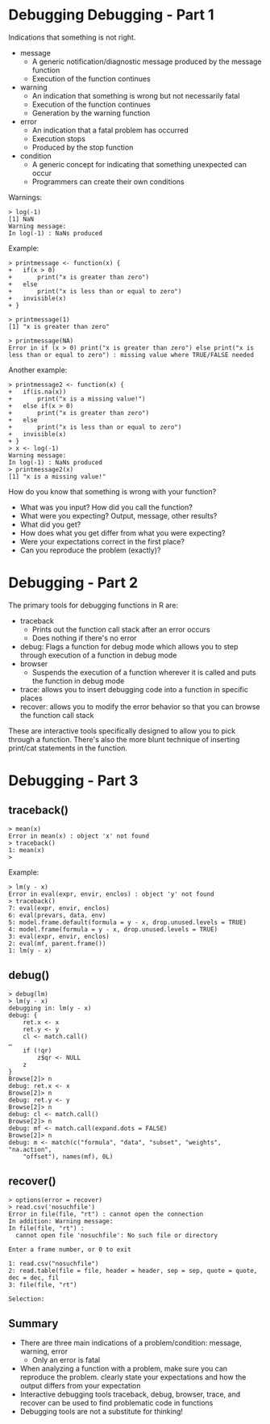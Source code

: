 **Debugging**
Debugging - Part 1
==================

Indications that something is not right.

* message
	* A generic notification/diagnostic message produced by the message function
	* Execution of the function continues
* warning
	* An indication that something is wrong but not necessarily fatal
	* Execution of the function continues
	* Generation by the warning function
* error
	* An indication that a fatal problem has occurred
	* Execution stops
	* Produced by the stop function
* condition
	* A generic concept for indicating that something unexpected can occur
	* Programmers can create their own conditions

Warnings:

	> log(-1)
	[1] NaN
	Warning message:
	In log(-1) : NaNs produced

Example:

	> printmessage <- function(x) {
	+ 	if(x > 0)
	+ 		print("x is greater than zero")
	+ 	else
	+ 		print("x is less than or equal to zero")
	+ 	invisible(x)
	+ }

	> printmessage(1)
	[1] "x is greater than zero"

	> printmessage(NA)
	Error in if (x > 0) print("x is greater than zero") else print("x is less than or equal to zero") : missing value where TRUE/FALSE needed

Another example:

	> printmessage2 <- function(x) {
	+ 	if(is.na(x))
	+ 		print("x is a missing value!")
	+ 	else if(x > 0)
	+ 		print("x is greater than zero")
	+ 	else
	+ 		print("x is less than or equal to zero")
	+ 	invisible(x)
	+ }
	> x <- log(-1)
	Warning message:
	In log(-1) : NaNs produced
	> printmessage2(x)
	[1] "x is a missing value!"

How do you know that something is wrong with your function?

* What was you input? How did you call the function?
* What were you expecting? Output, message, other results?
* What did you get?
* How does what you get differ from what you were expecting?
* Were your expectations correct in the first place?
* Can you reproduce the problem (exactly)?

Debugging - Part 2
==================

The primary tools for debugging functions in R are:

* traceback
	* Prints out the function call stack after an error occurs
	* Does nothing if there's no error
* debug: Flags a function for debug mode which allows you to step through execution of a function in debug mode
* browser
	* Suspends the execution of a function wherever it is called and puts the function in debug mode
* trace: allows you to insert debugging code into a function in specific places
* recover: allows you to modify the error behavior so that you can browse the function call stack

These are interactive tools specifically designed to allow you to pick through a function. There's also the more blunt technique of inserting print/cat statements in the function.

Debugging - Part 3
==================

traceback()
-----------

	> mean(x)
	Error in mean(x) : object 'x' not found
	> traceback()
	1: mean(x)
	>

Example:

	> lm(y - x)
	Error in eval(expr, envir, enclos) : object 'y' not found
	> traceback()
	7: eval(expr, envir, enclos)
	6: eval(prevars, data, env)
	5: model.frame.default(formula = y - x, drop.unused.levels = TRUE)
	4: model.frame(formula = y - x, drop.unused.levels = TRUE)
	3: eval(expr, envir, enclos)
	2: eval(mf, parent.frame())
	1: lm(y - x)


debug()
-------

	> debug(lm)
	> lm(y - x)
	debugging in: lm(y - x)
	debug: {
	    ret.x <- x
	    ret.y <- y
	    cl <- match.call()
	…
	    if (!qr) 
	        z$qr <- NULL
	    z
	}
	Browse[2]> n
	debug: ret.x <- x
	Browse[2]> n
	debug: ret.y <- y
	Browse[2]> n
	debug: cl <- match.call()
	Browse[2]> n
	debug: mf <- match.call(expand.dots = FALSE)
	Browse[2]> n
	debug: m <- match(c("formula", "data", "subset", "weights", "na.action", 
	    "offset"), names(mf), 0L)


recover()
---------

	> options(error = recover)
	> read.csv('nosuchfile')
	Error in file(file, "rt") : cannot open the connection
	In addition: Warning message:
	In file(file, "rt") :
	  cannot open file 'nosuchfile': No such file or directory
	
	Enter a frame number, or 0 to exit   
	
	1: read.csv("nosuchfile")
	2: read.table(file = file, header = header, sep = sep, quote = quote, dec = dec, fil
	3: file(file, "rt")
	
	Selection: 


Summary
-------

* There are three main indications of a problem/condition: message, warning, error
	* Only an error is fatal
* When analyzing a function with a problem, make sure you can reproduce the problem. clearly state your expectations and how the output differs from your expectation
* Interactive debugging tools traceback, debug, browser, trace, and recover can be used to find problematic code in functions
* Debugging tools are not a substitute for thinking!